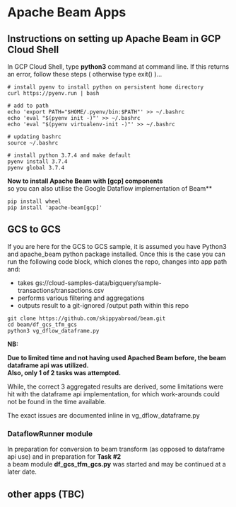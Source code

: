 # Apache Beam Apps

## Instructions on setting up Apache Beam in GCP Cloud Shell

In GCP Cloud Shell, type **python3** command at command line. If this returns an error, follow these steps ( otherwise type exit() )...

```
# install pyenv to install python on persistent home directory
curl https://pyenv.run | bash

# add to path
echo 'export PATH="$HOME/.pyenv/bin:$PATH"' >> ~/.bashrc
echo 'eval "$(pyenv init -)"' >> ~/.bashrc
echo 'eval "$(pyenv virtualenv-init -)"' >> ~/.bashrc

# updating bashrc
source ~/.bashrc

# install python 3.7.4 and make default
pyenv install 3.7.4
pyenv global 3.7.4
```  


**Now to install Apache Beam with [gcp] components**  
so you can also utilise the Google Dataflow implementation of Beam**

``` 
pip install wheel
pip install 'apache-beam[gcp]'
``` 


## GCS to GCS

If you are here for the GCS to GCS sample, it is assumed you have Python3 and apache_beam python package installed.
Once this is the case you can run the following code block, which clones the repo, changes into app path and:
- takes gs://cloud-samples-data/bigquery/sample-transactions/transactions.csv
- performs various filtering and aggregations
- outputs result to a git-ignored /output path within this repo

```
git clone https://github.com/skippyabroad/beam.git
cd beam/df_gcs_tfm_gcs
python3 vg_dflow_dataframe.py
```

**NB:**   

**Due to limited time and not having used Apached Beam before, the beam dataframe api was utilized.**  
**Also, only 1 of 2 tasks was attempted.**

While, the correct 3 aggregated results are derived, some limitations were hit with the dataframe api implementation, for which work-arounds could not be found in the time available.

The exact issues are documented inline in vg_dflow_dataframe.py

### DataflowRunner module

In preparation for conversion to beam transform (as opposed to dataframe api use) and in preparation for **Task #2**  
a beam module **df_gcs_tfm_gcs.py** was started and may be continued at a later date.


## other apps (TBC)